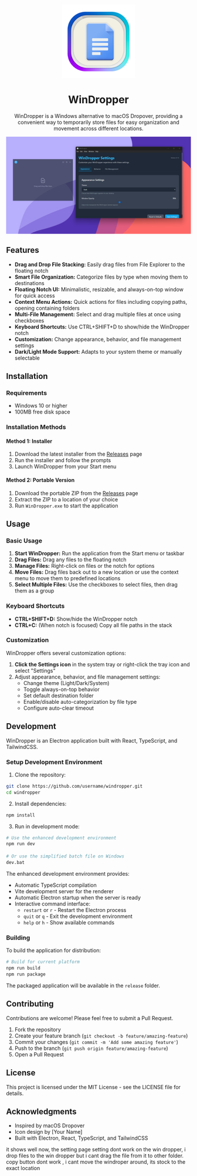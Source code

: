<p align="center">
  <img src="./public/icons/icon.png" alt="WinDropper Logo" width="200">
</p>

<h1 align="center">WinDropper</h1>

<p align="center">
WinDropper is a Windows alternative to macOS Dropover, providing a convenient way to temporarily store files for easy organization and movement across different locations.
</p>

<p align="center">
  <img src="screenshots/windropper-screenshot.png" alt="WinDropper Screenshot">
</p>

## Features

- **Drag and Drop File Stacking:** Easily drag files from File Explorer to the floating notch
- **Smart File Organization:** Categorize files by type when moving them to destinations
- **Floating Notch UI:** Minimalistic, resizable, and always-on-top window for quick access
- **Context Menu Actions:** Quick actions for files including copying paths, opening containing folders
- **Multi-File Management:** Select and drag multiple files at once using checkboxes
- **Keyboard Shortcuts:** Use CTRL+SHIFT+D to show/hide the WinDropper notch
- **Customization:** Change appearance, behavior, and file management settings
- **Dark/Light Mode Support:** Adapts to your system theme or manually selectable

## Installation

### Requirements

- Windows 10 or higher
- 100MB free disk space

### Installation Methods

#### Method 1: Installer

1. Download the latest installer from the [Releases](https://github.com/username/windropper/releases) page
2. Run the installer and follow the prompts
3. Launch WinDropper from your Start menu

#### Method 2: Portable Version

1. Download the portable ZIP from the [Releases](https://github.com/username/windropper/releases) page
2. Extract the ZIP to a location of your choice
3. Run `WinDropper.exe` to start the application

## Usage

### Basic Usage

1. **Start WinDropper:** Run the application from the Start menu or taskbar
2. **Drag Files:** Drag any files to the floating notch
3. **Manage Files:** Right-click on files or the notch for options
4. **Move Files:** Drag files back out to a new location or use the context menu to move them to predefined locations
5. **Select Multiple Files:** Use the checkboxes to select files, then drag them as a group

### Keyboard Shortcuts

- **CTRL+SHIFT+D:** Show/hide the WinDropper notch
- **CTRL+C:** (When notch is focused) Copy all file paths in the stack

### Customization

WinDropper offers several customization options:

1. **Click the Settings icon** in the system tray or right-click the tray icon and select "Settings"
2. Adjust appearance, behavior, and file management settings:
   - Change theme (Light/Dark/System)
   - Toggle always-on-top behavior
   - Set default destination folder
   - Enable/disable auto-categorization by file type
   - Configure auto-clear timeout

## Development

WinDropper is an Electron application built with React, TypeScript, and TailwindCSS.

### Setup Development Environment

1. Clone the repository:

```bash
git clone https://github.com/username/windropper.git
cd windropper
```

2. Install dependencies:

```bash
npm install
```

3. Run in development mode:

```bash
# Use the enhanced development environment
npm run dev

# Or use the simplified batch file on Windows
dev.bat
```

The enhanced development environment provides:

- Automatic TypeScript compilation
- Vite development server for the renderer
- Automatic Electron startup when the server is ready
- Interactive command interface:
  - `restart` or `r` - Restart the Electron process
  - `quit` or `q` - Exit the development environment
  - `help` or `h` - Show available commands

### Building

To build the application for distribution:

```bash
# Build for current platform
npm run build
npm run package
```

The packaged application will be available in the `release` folder.

## Contributing

Contributions are welcome! Please feel free to submit a Pull Request.

1. Fork the repository
2. Create your feature branch (`git checkout -b feature/amazing-feature`)
3. Commit your changes (`git commit -m 'Add some amazing feature'`)
4. Push to the branch (`git push origin feature/amazing-feature`)
5. Open a Pull Request

## License

This project is licensed under the MIT License - see the LICENSE file for details.

## Acknowledgments

- Inspired by macOS Dropover
- Icon design by [Your Name]
- Built with Electron, React, TypeScript, and TailwindCSS

it shows well now, the setting page setting dont work on the win dropper, i drop files to the win dropper but i cant drag the file from it to other folder. copy button dont work , i cant move the windroper around, its stock to the exact location

